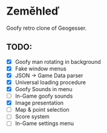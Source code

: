 # Zeměhleď

Goofy retro clone of Geogesser.

## TODO:

- [X] Goofy man rotating in background
- [X] Fake window menus
- [X] JSON -> Game Data parser
- [X] Universal loading procedure
- [X] Goofy Sounds in menu
- [ ] In-Game goofy sounds
- [X] Image presentation
- [ ] Map & point selection
- [ ] Score system
- [ ] In-Game settings menu
